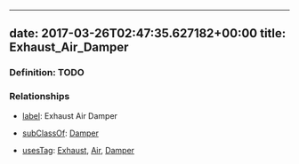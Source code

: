 
---
date: 2017-03-26T02:47:35.627182+00:00
title: Exhaust_Air_Damper
---
### Definition: TODO

### Relationships

* [label](http://www.w3.org/2000/01/rdf-schema#label): Exhaust Air Damper

* [subClassOf](http://www.w3.org/2000/01/rdf-schema#subClassOf): [Damper](https://brickschema.org/schema/1.0/Brick#Damper)

* [usesTag](https://brickschema.org/schema/1.0/BrickFrame#usesTag): [Exhaust](https://brickschema.org/schema/1.0/BrickTag#Exhaust), [Air](https://brickschema.org/schema/1.0/BrickTag#Air), [Damper](https://brickschema.org/schema/1.0/BrickTag#Damper)
